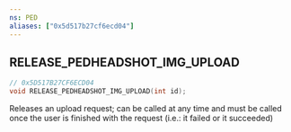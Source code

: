 ```yaml
---
ns: PED
aliases: ["0x5d517b27cf6ecd04"]
---
```

## RELEASE_PEDHEADSHOT_IMG_UPLOAD

```c
// 0x5D517B27CF6ECD04
void RELEASE_PEDHEADSHOT_IMG_UPLOAD(int id);
```

Releases an upload request; can be called at any time and must be called once the user is finished with the request (i.e.: it failed or it succeeded)

